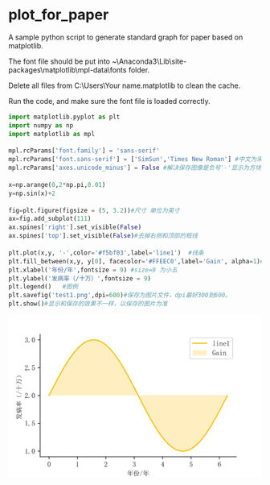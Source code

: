 # plot_for_paper
A sample python script to generate standard graph for paper based on matplotlib.

The font file should be put into ~\Anaconda3\Lib\site-packages\matplotlib\mpl-data\fonts folder.

Delete all files from C:\Users\Your name\.matplotlib to clean the cache.

Run the code, and make sure the font file is loaded correctly.

```python
import matplotlib.pyplot as plt  
import numpy as np  
import matplotlib as mpl  

mpl.rcParams['font.family'] = 'sans-serif'  
mpl.rcParams['font.sans-serif'] = ['SimSun','Times New Roman'] #中文为宋体，英文数字为新罗马
mpl.rcParams['axes.unicode_minus'] = False #解决保存图像是负号'-'显示为方块的问题  
  
x=np.arange(0,2*np.pi,0.01)
y=np.sin(x)+2

fig=plt.figure(figsize = (5, 3.2))#尺寸 单位为英寸
ax=fig.add_subplot(111)
ax.spines['right'].set_visible(False)
ax.spines['top'].set_visible(False)#去掉右侧和顶部的框线

plt.plot(x,y, '-',color='#f5bf03',label='line1')  #线条
plt.fill_between(x,y, y[0], facecolor='#FFEEC0',label='Gain', alpha=1)#填充
plt.xlabel('年份/年',fontsize = 9) #size=9 为小五
plt.ylabel('发病率（/十万）',fontsize = 9)  
plt.legend()   #图例
plt.savefig('test1.png',dpi=600)#保存为图片文件，dpi最好300到600。
plt.show()#显示和保存的效果不一样，以保存的图片为准
```


![png](test1.png)
